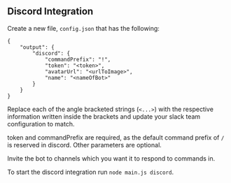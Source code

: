 ## Discord Integration
Create a new file, `config.json` that has the following:
```
{
    "output": {
        "discord": {
            "commandPrefix": "!",
            "token": "<token>",
            "avatarUrl": "<urlToImage>",
            "name": "<nameOfBot>"
        }
    }
}
```
Replace each of the angle bracketed strings (`<...>`) with the respective information written inside the brackets and update your slack team configuration to match.

token and commandPrefix are required, as the default command prefix of `/` is reserved in discord. Other parameters are optional.

Invite the bot to channels which you want it to respond to commands in.

To start the discord integration run `node main.js discord`.
